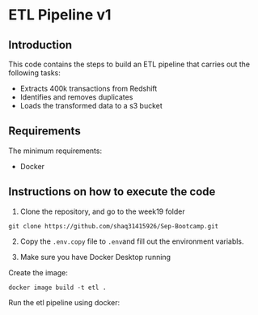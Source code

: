# ETL Pipeline v1

## Introduction
This code contains the steps to build an ETL pipeline that carries out the following tasks:
- Extracts 400k transactions from Redshift
- Identifies and removes duplicates
- Loads the transformed data to a s3 bucket

## Requirements
The minimum requirements:
- Docker


## Instructions on how to execute the code

1. Clone the repository, and go to the week19 folder
````
git clone https://github.com/shaq31415926/Sep-Bootcamp.git
````

2. Copy the `.env.copy` file to `.env`and fill out the environment variabls.

4. Make sure you have Docker Desktop running

Create the image:
```
docker image build -t etl .
```
Run the etl pipeline using docker:
```